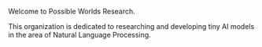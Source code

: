 Welcome to Possible Worlds Research.

This organization is dedicated to researching and developing tiny AI models in the area of Natural Language Processing. 

